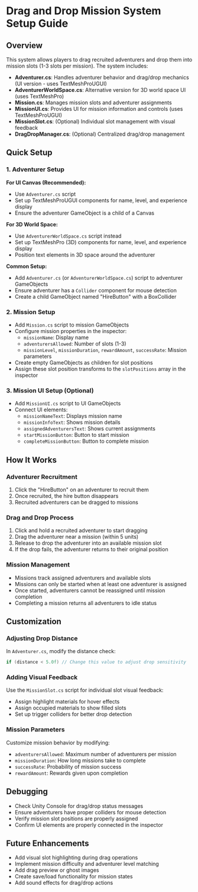 # Drag and Drop Mission System Setup Guide

## Overview
This system allows players to drag recruited adventurers and drop them into mission slots (1-3 slots per mission). The system includes:

- **Adventurer.cs**: Handles adventurer behavior and drag/drop mechanics (UI version - uses TextMeshProUGUI)
- **AdventurerWorldSpace.cs**: Alternative version for 3D world space UI (uses TextMeshPro)
- **Mission.cs**: Manages mission slots and adventurer assignments  
- **MissionUI.cs**: Provides UI for mission information and controls (uses TextMeshProUGUI)
- **MissionSlot.cs**: (Optional) Individual slot management with visual feedback
- **DragDropManager.cs**: (Optional) Centralized drag/drop management

## Quick Setup

### 1. Adventurer Setup

**For UI Canvas (Recommended):**
- Use `Adventurer.cs` script 
- Set up TextMeshProUGUI components for name, level, and experience display
- Ensure the adventurer GameObject is a child of a Canvas

**For 3D World Space:**
- Use `AdventurerWorldSpace.cs` script instead
- Set up TextMeshPro (3D) components for name, level, and experience display
- Position text elements in 3D space around the adventurer

**Common Setup:**
- Add `Adventurer.cs` (or `AdventurerWorldSpace.cs`) script to adventurer GameObjects
- Ensure adventurer has a `Collider` component for mouse detection
- Create a child GameObject named "HireButton" with a BoxCollider

### 2. Mission Setup
- Add `Mission.cs` script to mission GameObjects
- Configure mission properties in the inspector:
  - `missionName`: Display name
  - `adventurersAllowed`: Number of slots (1-3)
  - `missionLevel`, `missionDuration`, `rewardAmount`, `successRate`: Mission parameters
- Create empty GameObjects as children for slot positions
- Assign these slot position transforms to the `slotPositions` array in the inspector

### 3. Mission UI Setup (Optional)
- Add `MissionUI.cs` script to UI GameObjects
- Connect UI elements:
  - `missionNameText`: Displays mission name
  - `missionInfoText`: Shows mission details
  - `assignedAdventurersText`: Shows current assignments
  - `startMissionButton`: Button to start mission
  - `completeMissionButton`: Button to complete mission

## How It Works

### Adventurer Recruitment
1. Click the "HireButton" on an adventurer to recruit them
2. Once recruited, the hire button disappears
3. Recruited adventurers can be dragged to missions

### Drag and Drop Process
1. Click and hold a recruited adventurer to start dragging
2. Drag the adventurer near a mission (within 5 units)
3. Release to drop the adventurer into an available mission slot
4. If the drop fails, the adventurer returns to their original position

### Mission Management
- Missions track assigned adventurers and available slots
- Missions can only be started when at least one adventurer is assigned
- Once started, adventurers cannot be reassigned until mission completion
- Completing a mission returns all adventurers to idle status

## Customization

### Adjusting Drop Distance
In `Adventurer.cs`, modify the distance check:
```csharp
if (distance < 5.0f) // Change this value to adjust drop sensitivity
```

### Adding Visual Feedback
Use the `MissionSlot.cs` script for individual slot visual feedback:
- Assign highlight materials for hover effects
- Assign occupied materials to show filled slots
- Set up trigger colliders for better drop detection

### Mission Parameters
Customize mission behavior by modifying:
- `adventurersAllowed`: Maximum number of adventurers per mission
- `missionDuration`: How long missions take to complete
- `successRate`: Probability of mission success
- `rewardAmount`: Rewards given upon completion

## Debugging
- Check Unity Console for drag/drop status messages
- Ensure adventurers have proper colliders for mouse detection
- Verify mission slot positions are properly assigned
- Confirm UI elements are properly connected in the inspector

## Future Enhancements
- Add visual slot highlighting during drag operations
- Implement mission difficulty and adventurer level matching
- Add drag preview or ghost images
- Create save/load functionality for mission states
- Add sound effects for drag/drop actions
